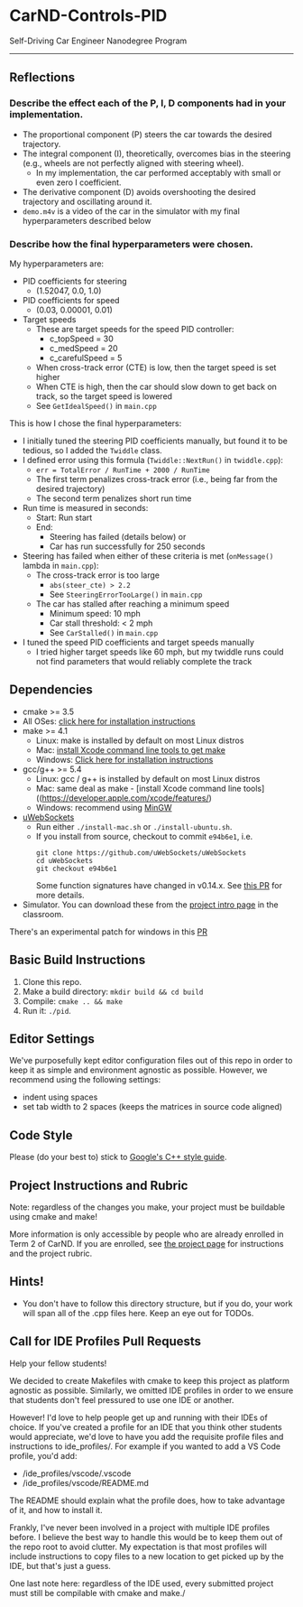 # CarND-Controls-PID
Self-Driving Car Engineer Nanodegree Program

---

## Reflections

### Describe the effect each of the P, I, D components had in your implementation.

- The proportional component (P) steers the car towards the desired trajectory.
- The integral component (I), theoretically, overcomes bias in the steering (e.g., wheels are not perfectly aligned with steering wheel).
  - In my implementation, the car performed acceptably with small or even zero I coefficient.
- The derivative component (D) avoids overshooting the desired trajectory and oscillating around it.
- `demo.m4v` is a video of the car in the simulator with my final hyperparameters described below

### Describe how the final hyperparameters were chosen.

My hyperparameters are:

- PID coefficients for steering
  - (1.52047, 0.0, 1.0)
- PID coefficients for speed
  - (0.03, 0.00001, 0.01)
- Target speeds
  - These are target speeds for the speed PID controller:
    - c_topSpeed = 30
    - c_medSpeed = 20
    - c_carefulSpeed = 5
  - When cross-track error (CTE) is low, then the target speed is set higher
  - When CTE is high, then the car should slow down to get back on track, so the target speed is lowered
  - See `GetIdealSpeed()` in `main.cpp`

This is how I chose the final hyperparameters:

- I initially tuned the steering PID coefficients manually, but found it to be tedious, so I added the `Twiddle` class.
- I defined error using this formula (`Twiddle::NextRun()` in `twiddle.cpp`):
  - `err = TotalError / RunTime + 2000 / RunTime`
  - The first term penalizes cross-track error (i.e., being far from the desired trajectory)
  - The second term penalizes short run time
- Run time is measured in seconds:
  - Start: Run start
  - End:
    - Steering has failed (details below) or
    - Car has run successfully for 250 seconds
- Steering has failed when either of these criteria is met (`onMessage()` lambda in `main.cpp`):
  - The cross-track error is too large
    - `abs(steer_cte) > 2.2`
    - See `SteeringErrorTooLarge()` in `main.cpp`
  - The car has stalled after reaching a minimum speed
    - Minimum speed: 10 mph
    - Car stall threshold: < 2 mph
    - See `CarStalled()` in `main.cpp`
- I tuned the speed PID coefficients and target speeds manually
  - I tried higher target speeds like 60 mph, but my twiddle runs could not find parameters that would reliably complete the track

## Dependencies

* cmake >= 3.5
 * All OSes: [click here for installation instructions](https://cmake.org/install/)
* make >= 4.1
  * Linux: make is installed by default on most Linux distros
  * Mac: [install Xcode command line tools to get make](https://developer.apple.com/xcode/features/)
  * Windows: [Click here for installation instructions](http://gnuwin32.sourceforge.net/packages/make.htm)
* gcc/g++ >= 5.4
  * Linux: gcc / g++ is installed by default on most Linux distros
  * Mac: same deal as make - [install Xcode command line tools]((https://developer.apple.com/xcode/features/)
  * Windows: recommend using [MinGW](http://www.mingw.org/)
* [uWebSockets](https://github.com/uWebSockets/uWebSockets)
  * Run either `./install-mac.sh` or `./install-ubuntu.sh`.
  * If you install from source, checkout to commit `e94b6e1`, i.e.
    ```
    git clone https://github.com/uWebSockets/uWebSockets 
    cd uWebSockets
    git checkout e94b6e1
    ```
    Some function signatures have changed in v0.14.x. See [this PR](https://github.com/udacity/CarND-MPC-Project/pull/3) for more details.
* Simulator. You can download these from the [project intro page](https://github.com/udacity/self-driving-car-sim/releases) in the classroom.

There's an experimental patch for windows in this [PR](https://github.com/udacity/CarND-PID-Control-Project/pull/3)

## Basic Build Instructions

1. Clone this repo.
2. Make a build directory: `mkdir build && cd build`
3. Compile: `cmake .. && make`
4. Run it: `./pid`. 

## Editor Settings

We've purposefully kept editor configuration files out of this repo in order to
keep it as simple and environment agnostic as possible. However, we recommend
using the following settings:

* indent using spaces
* set tab width to 2 spaces (keeps the matrices in source code aligned)

## Code Style

Please (do your best to) stick to [Google's C++ style guide](https://google.github.io/styleguide/cppguide.html).

## Project Instructions and Rubric

Note: regardless of the changes you make, your project must be buildable using
cmake and make!

More information is only accessible by people who are already enrolled in Term 2
of CarND. If you are enrolled, see [the project page](https://classroom.udacity.com/nanodegrees/nd013/parts/40f38239-66b6-46ec-ae68-03afd8a601c8/modules/f1820894-8322-4bb3-81aa-b26b3c6dcbaf/lessons/e8235395-22dd-4b87-88e0-d108c5e5bbf4/concepts/6a4d8d42-6a04-4aa6-b284-1697c0fd6562)
for instructions and the project rubric.

## Hints!

* You don't have to follow this directory structure, but if you do, your work
  will span all of the .cpp files here. Keep an eye out for TODOs.

## Call for IDE Profiles Pull Requests

Help your fellow students!

We decided to create Makefiles with cmake to keep this project as platform
agnostic as possible. Similarly, we omitted IDE profiles in order to we ensure
that students don't feel pressured to use one IDE or another.

However! I'd love to help people get up and running with their IDEs of choice.
If you've created a profile for an IDE that you think other students would
appreciate, we'd love to have you add the requisite profile files and
instructions to ide_profiles/. For example if you wanted to add a VS Code
profile, you'd add:

* /ide_profiles/vscode/.vscode
* /ide_profiles/vscode/README.md

The README should explain what the profile does, how to take advantage of it,
and how to install it.

Frankly, I've never been involved in a project with multiple IDE profiles
before. I believe the best way to handle this would be to keep them out of the
repo root to avoid clutter. My expectation is that most profiles will include
instructions to copy files to a new location to get picked up by the IDE, but
that's just a guess.

One last note here: regardless of the IDE used, every submitted project must
still be compilable with cmake and make./
